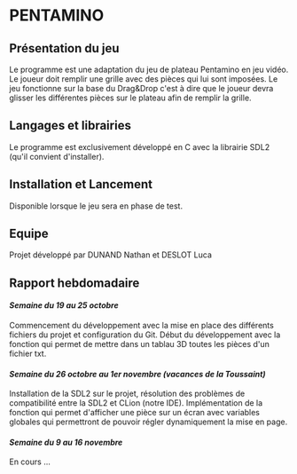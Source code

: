 # PENTAMINO
## Présentation du jeu
Le programme est une adaptation du jeu de plateau Pentamino en jeu vidéo.
Le joueur doit remplir une grille avec des pièces qui lui sont imposées. Le jeu fonctionne sur la base du Drag&Drop c'est à dire
que le joueur devra glisser les différentes pièces sur le plateau afin de remplir la grille.

## Langages et librairies
Le programme est exclusivement développé en C avec la librairie SDL2 (qu'il convient d'installer).

## Installation et Lancement
Disponible lorsque le jeu sera en phase de test. 

## Equipe
Projet développé par DUNAND Nathan et DESLOT Luca

## Rapport hebdomadaire
#### *Semaine du 19 au 25 octobre*
Commencement du développement avec la mise en place des différents fichiers du projet et configuration du Git. Début du développement avec la fonction qui permet de mettre dans un tablau 3D toutes les pièces d'un fichier txt.
#### *Semaine du 26 octobre au 1er novembre (vacances de la Toussaint)*
Installation de la SDL2 sur le projet, résolution des problèmes de compatibilité entre la SDL2 et CLion (notre IDE). Implémentation de la fonction qui permet d'afficher une pièce sur un écran avec variables globales qui permettront de pouvoir régler dynamiquement la mise en page.
#### *Semaine du 9 au 16 novembre*
En cours ...




